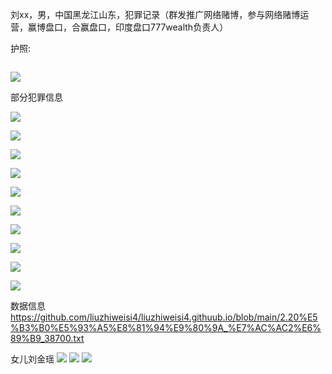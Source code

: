 刘xx，男，中国黑龙江山东，犯罪记录（群发推广网络赌博，参与网络赌博运营，赢博盘口，合赢盘口，印度盘口777wealth负责人）



护照:

![]()

![](image_21095.png)

部分犯罪信息

![](4.PNG)



![](5.PNG)





![](6.PNG)

![](7.PNG)

![](8.PNG)

![](9.PNG)

![](10.PNG)

![](Capture.PNG)

![](Capture2.PNG)

![](Capture3.PNG)

数据信息
https://github.com/liuzhiweisi4/liuzhiweisi4.githuub.io/blob/main/2.20%E5%B3%B0%E5%93%A5%E8%81%94%E9%80%9A_%E7%AC%AC2%E6%89%B9_38700.txt

女儿刘金瑶
![](image_183.png)
![](image_21795.png)
![](image_24899.png)




